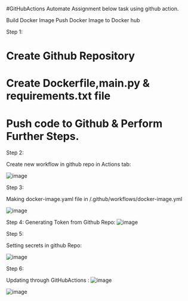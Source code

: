#GitHubActions
Automate Assignment below task using github action.

Build Docker Image
Push Docker Image to Docker hub

Step 1:
# Create Github Repository
# Create Dockerfile,main.py & requirements.txt file
# Push code to Github & Perform Further Steps.

Step 2:

Create new workflow in github repo in Actions tab:

![image](https://user-images.githubusercontent.com/54863241/195907473-d2f2ae4e-a2d2-4f20-a9c9-8d936913bd30.png)

Step 3:

Making docker-image.yaml file in /.github/workflows/docker-image.yml

![image](https://user-images.githubusercontent.com/54863241/195907620-2e66da5f-fb66-4c99-900a-584185b98f93.png)



Step 4:
Generating Token from Github Repo:
![image](https://user-images.githubusercontent.com/54863241/195907130-eb142345-fe0e-4838-b810-f813261f0c24.png)


Step 5:

Setting secrets in github Repo:

![image](https://user-images.githubusercontent.com/54863241/195906967-b3705051-b8cd-43b0-9b09-249be21c2d25.png)


Step 6:

Updating through GitHubActions :
![image](https://user-images.githubusercontent.com/54863241/195907250-d763e405-01de-44d8-8798-b7509717bca9.png)

![image](https://user-images.githubusercontent.com/54863241/195906634-41ec159d-36ac-4174-aa01-c2b63a671782.png)
